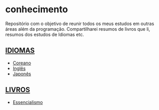 # conhecimento
Repositório com o objetivo de reunir todos os meus estudos em outras áreas além da programação. Compartilharei resumos de livros que li, resumos dos estudos de Idiomas etc.

## [IDIOMAS](https://github.com/JenifferMendes/conhecimentos/blob/main/idiomas/idiomas.md)
- [Coreano](https://github.com/JenifferMendes/conhecimentos/blob/main/idiomas/coreano/introducao.md)
- [Inglês](https://github.com/JenifferMendes/conhecimentos/blob/main/idiomas/ingles/introducao.md)
- [Japonês](https://github.com/JenifferMendes/conhecimentos/blob/main/idiomas/japones/introducao.md)

## [LIVROS](https://github.com/JenifferMendes/conhecimentos/blob/main/livros/livros.md)
- [Essencialismo](https://github.com/JenifferMendes/conhecimentos/blob/main/livros/desenvolvimento-pessoal/essencialismo.md)
